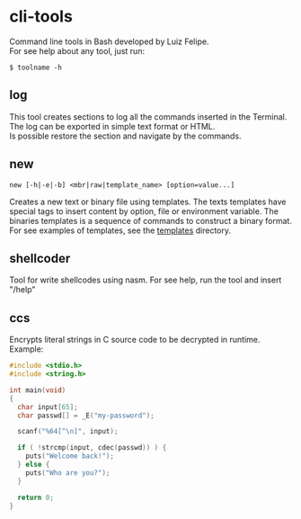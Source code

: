 # cli-tools
Command line tools in Bash developed by Luiz Felipe.  
For see help about any tool, just run:
```
$ toolname -h
```

## log
This tool creates sections to log all the commands inserted in the Terminal.  
The log can be exported in simple text format or HTML.  
Is possible restore the section and navigate by the commands.

## new
```
new [-h|-e|-b] <mbr|raw|template_name> [option=value...]
```
Creates a new text or binary file using templates.
The texts templates have special tags to insert content by option, file or environment variable.
The binaries templates is a sequence of commands to construct a binary format.
For see examples of templates, see the [templates](./templates) directory.

## shellcoder
Tool for write shellcodes using nasm. For see help, run the tool and insert "/help"

## ccs
Encrypts literal strings in C source code to be decrypted in runtime.  
Example:
```c
#include <stdio.h>
#include <string.h>

int main(void)
{
  char input[65];
  char passwd[] = _E("my-password");

  scanf("%64[^\n]", input);

  if ( !strcmp(input, cdec(passwd)) ) {
    puts("Welcome back!");
  } else {
    puts("Who are you?");
  }

  return 0;
}
```
